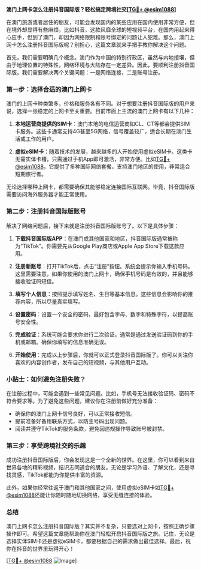 **澳门上网卡怎么注册抖音国际版？轻松搞定跨境社交[[TG💪+ @esim1088](https://t.me/s/esim1088)]**

在澳门旅游或者居住的朋友，可能会发现国内的某些应用在国内使用非常方便，但在境外却显得有些麻烦。比如抖音，这款风靡全球的短视频平台，在国内用起来得心应手，但到了澳门，却因为网络限制和账号绑定的问题让人犯难。那么，澳门上网卡怎么注册抖音国际版呢？别担心，这篇文章就来手把手教你解决这个问题。

首先，我们需要明确几个概念。澳门作为中国的特别行政区，虽然与内地接壤，但由于地理位置的特殊性，网络环境与大陆存在一定差异。因此，要顺利注册抖音国际版，我们需要解决两个关键问题：一是网络连接，二是账号注册。

### 第一步：选择合适的澳门上网卡

澳门的上网卡种类繁多，价格和服务各有不同。对于想要注册抖音国际版的用户来说，选择一张稳定的上网卡至关重要。目前市面上主流的澳门上网卡有以下几种：

1. **本地运营商提供的SIM卡**：澳门本地的电信运营商如CL、CT等都会提供SIM卡服务。这些卡通常支持4G甚至5G网络，信号覆盖较广，适合长期在澳门生活或工作的用户。
   
2. **虚拟eSIM卡**：随着技术的发展，越来越多的人开始使用虚拟eSIM卡。这类卡无需实体卡槽，只需通过手机App即可激活，非常方便。比如[TG💪+ @esim1088](https://t.me/s/esim1088)，它提供了多种国际网络套餐，支持澳门地区的使用，非常适合短期旅行者。

无论选择哪种上网卡，都需要确保其能够稳定连接国际互联网。毕竟，抖音国际版需要访问海外服务器才能正常使用。

### 第二步：注册抖音国际版账号

解决了网络问题后，接下来就是注册抖音国际版账号了。以下是具体步骤：

1. **下载抖音国际版APP**：在澳门或其他国家和地区，抖音国际版通常被称为“TikTok”。你需要先从Google Play商店或Apple App Store下载这款应用。

2. **注册新账号**：打开TikTok后，点击“注册”按钮。系统会提示你输入手机号码。这里需要注意，如果你使用的澳门上网卡，确保手机号码是有效的，并且能够接收验证码短信。

3. **填写个人信息**：按照提示填写姓名、生日等基本信息。这些信息会影响你的推荐内容，所以尽量真实填写。

4. **设置密码**：设置一个安全的密码，最好包含字母、数字和特殊字符，以提高账号安全性。

5. **完成验证**：系统可能会要求你进行二次验证，通常是通过发送验证码到你的手机或邮箱。确保你填写的信息准确无误。

6. **开始使用**：完成以上步骤后，你就可以正式登录抖音国际版了。你可以关注你喜欢的内容创作者，发布自己的短视频，与其他用户互动。

### 小贴士：如何避免注册失败？

在注册过程中，可能会遇到一些常见问题。比如，手机号无法接收验证码、密码不符合要求等。为了避免这些问题，建议你在注册前做好充分准备：

- 确保你的澳门上网卡信号良好，可以正常接收短信。
- 提前准备好备用联系方式，以防主号码出现问题。
- 阅读并遵守TikTok的服务条款，避免因违规操作导致账号被封禁。

### 第三步：享受跨境社交的乐趣

成功注册抖音国际版后，你会发现这是一个全新的世界。在这里，你可以看到来自世界各地的精彩视频，结识志同道合的朋友。无论是学习外语、了解文化，还是寻找灵感，TikTok都能为你提供丰富的资源。

此外，如果你经常往返于澳门和其他国家之间，使用虚拟eSIM卡如[TG💪+ @esim1088](https://t.me/s/esim1088)还能让你随时随地切换网络，享受无缝连接的体验。

### 总结

澳门上网卡怎么注册抖音国际版？其实并不复杂，只要选对上网卡，按照正确步骤操作即可。希望这篇文章能帮助你在澳门轻松开启抖音国际版之旅。记住，无论是选择实体SIM卡还是虚拟eSIM卡，都要根据自己的需求做出最佳选择。最后，祝你在抖音的世界里玩得开心！

[[TG💪+ @esim1088](https://t.me/s/esim1088) ![Image](https://i.postimg.cc/4NQfJmqS/Snipaste-2025-05-13-00-14-12.png)]